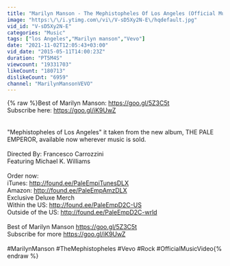 ```yaml
---
title: "Marilyn Manson - The Mephistopheles Of Los Angeles (Official Music Video)"
image: "https:\/\/i.ytimg.com\/vi\/V-sD5Xy2N-E\/hqdefault.jpg"
vid_id: "V-sD5Xy2N-E"
categories: "Music"
tags: ["los Angeles","Marilyn manson","Vevo"]
date: "2021-11-02T12:05:43+03:00"
vid_date: "2015-05-11T14:00:23Z"
duration: "PT5M4S"
viewcount: "19331703"
likeCount: "180713"
dislikeCount: "6959"
channel: "MarilynMansonVEVO"
---
```

{% raw %}Best of Marilyn Manson: <a rel="nofollow" target="blank" href="https://goo.gl/5Z3C5t">https://goo.gl/5Z3C5t</a><br />Subscribe here: <a rel="nofollow" target="blank" href="https://goo.gl/iK9UwZ">https://goo.gl/iK9UwZ</a><br /><br /><br />&quot;Mephistopheles of Los Angeles&quot; it taken from the new album, THE PALE EMPEROR, available now wherever music is sold.<br /><br />Directed By: Francesco Carrozzini <br />Featuring Michael K. Williams <br /><br />Order now:<br />iTunes: <a rel="nofollow" target="blank" href="http://found.ee/PaleEmpiTunesDLX">http://found.ee/PaleEmpiTunesDLX</a><br />Amazon: <a rel="nofollow" target="blank" href="http://found.ee/PaleEmpAmzDLX">http://found.ee/PaleEmpAmzDLX</a><br />Exclusive Deluxe Merch <br />Within the US: <a rel="nofollow" target="blank" href="http://found.ee/PaleEmpD2C-US">http://found.ee/PaleEmpD2C-US</a><br />Outside of the US: <a rel="nofollow" target="blank" href="http://found.ee/PaleEmpD2C-wrld">http://found.ee/PaleEmpD2C-wrld</a><br /><br />Best of Marilyn Manson <a rel="nofollow" target="blank" href="https://goo.gl/5Z3C5t">https://goo.gl/5Z3C5t</a><br />Subscribe for more <a rel="nofollow" target="blank" href="https://goo.gl/iK9UwZ">https://goo.gl/iK9UwZ</a><br /><br />#MarilynManson #TheMephistopheles #Vevo #Rock #OfficialMusicVideo{% endraw %}
